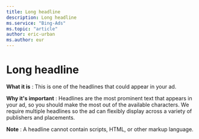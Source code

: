 ```yaml
---
title: Long headline
description: Long headline
ms.service: "Bing-Ads"
ms.topic: "article"
author: eric-urban
ms.author: eur
---
```


# Long headline

**What it is** : This is one of the headlines that could appear in your ad.

**Why it's important** : Headlines are the most prominent text that appears in your ad, so you should make the most out of the available characters. We require multiple headlines so the ad can flexibly display across a variety of publishers and placements.

**Note** : A headline cannot contain scripts, HTML, or other markup language.


